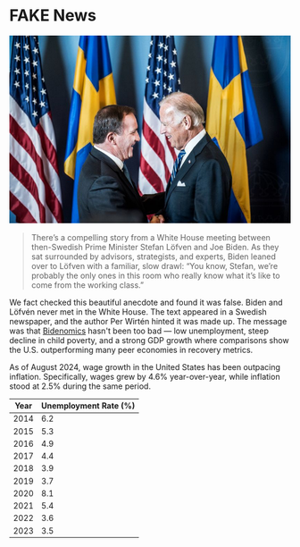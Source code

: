 [description]: # "Everything about fake news. Samizdat is a content management platform with ability to keep content on a USB stick"
[keywords]: # "censorship,CMS,fake news,samizdat,publishing,artificial intelligence,open source"

# FAKE News

<img src="bidenlofven.jpg" id="selectedimage" class="img-fluid mb-2 d-block" alt="Joe Biden meeting Swedish prime minister Stefan Löfvén" />

<blockquote>
There’s a compelling story from a White House meeting between then-Swedish Prime Minister Stefan Löfven and Joe Biden. As they sat surrounded by advisors, strategists, and experts, Biden leaned over to Löfven with a familiar, slow drawl: “You know, Stefan, we’re probably the only ones in this room who really know what it’s like to come from the working class.”
</blockquote>

We fact checked this beautiful anecdote and found it was false. Biden and Löfvén never met in the White House.
The text appeared in a Swedish newspaper, and the author Per Wirtén hinted it was made up. The message was
that [Bidenomics](https://en.wikipedia.org/wiki/Economic_policy_of_the_Joe_Biden_administration) hasn't been 
too bad &mdash; low unemployment, steep decline in child poverty,
and a strong GDP growth where comparisons show the U.S. outperforming many peer economies in recovery metrics.

As of August 2024, wage growth in the United States has been outpacing inflation. Specifically,
wages grew by 4.6% year-over-year, while inflation stood at 2.5% during the same period.

<div class="table-responsive">
  <table class="table table-bordered">
    <thead>
      <tr>
        <th>Year</th>
        <th>Unemployment Rate (%)</th>
      </tr>
    </thead>
    <tbody>
      <tr><td>2014</td><td>6.2</td></tr>
      <tr><td>2015</td><td>5.3</td></tr>
      <tr><td>2016</td><td>4.9</td></tr>
      <tr><td>2017</td><td>4.4</td></tr>
      <tr><td>2018</td><td>3.9</td></tr>
      <tr><td>2019</td><td>3.7</td></tr>
      <tr><td>2020</td><td>8.1</td></tr>
      <tr><td>2021</td><td>5.4</td></tr>
      <tr><td>2022</td><td>3.6</td></tr>
      <tr><td>2023</td><td>3.5</td></tr>
    </tbody>
  </table>
</div>